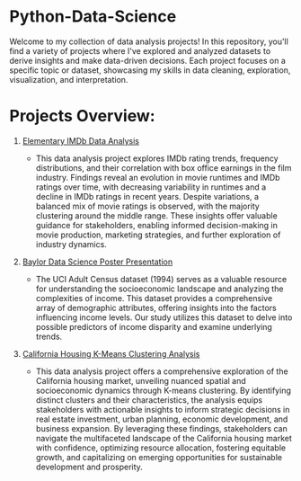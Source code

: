 # Python-Data-Science
Welcome to my collection of data analysis projects! In this repository, you'll find a variety of projects where I've explored and analyzed datasets to derive insights and make data-driven decisions. Each project focuses on a specific topic or dataset, showcasing my skills in data cleaning, exploration, visualization, and interpretation.

# Projects Overview:
1. [Elementary IMDb Data Analysis](https://github.com/jasminejl/Python-Data-Analysis/blob/main/IMDb%20Data.ipynb)
   - This data analysis project explores IMDb rating trends, frequency distributions, and their correlation with box office earnings in the   film industry. Findings reveal an evolution in movie runtimes and IMDb ratings over time, with decreasing variability in runtimes and a decline in IMDb ratings in recent years. Despite variations, a balanced mix of movie ratings is observed, with the majority clustering around the middle range. These insights offer valuable guidance for stakeholders, enabling informed decision-making in movie production, marketing strategies, and further exploration of industry dynamics.
  
2. [Baylor Data Science Poster Presentation](https://github.com/jasminejl/Python-Data-Analysis/blob/main/Jordan-Lake_Severson_Poster.pdf)
   - The UCI Adult Census dataset (1994) serves as a valuable resource for understanding the socioeconomic landscape and analyzing the complexities of income. This dataset provides a comprehensive array of demographic attributes, offering insights into the factors influencing income levels. Our study utilizes this dataset to delve into possible predictors of income disparity and examine underlying trends.

3. [California Housing K-Means Clustering Analysis](https://github.com/jasminejl/Python-Data-Analysis/blob/main/California%20Housing%20Prices%20K-Means%20Clustering%20Analysis%20(1).ipynb)
   - This data analysis project offers a comprehensive exploration of the California housing market, unveiling nuanced spatial and socioeconomic dynamics through K-means clustering. By identifying distinct clusters and their characteristics, the analysis equips stakeholders with actionable insights to inform strategic decisions in real estate investment, urban planning, economic development, and business expansion. By leveraging these findings, stakeholders can navigate the multifaceted landscape of the California housing market with confidence, optimizing resource allocation, fostering equitable growth, and capitalizing on emerging opportunities for sustainable development and prosperity.

